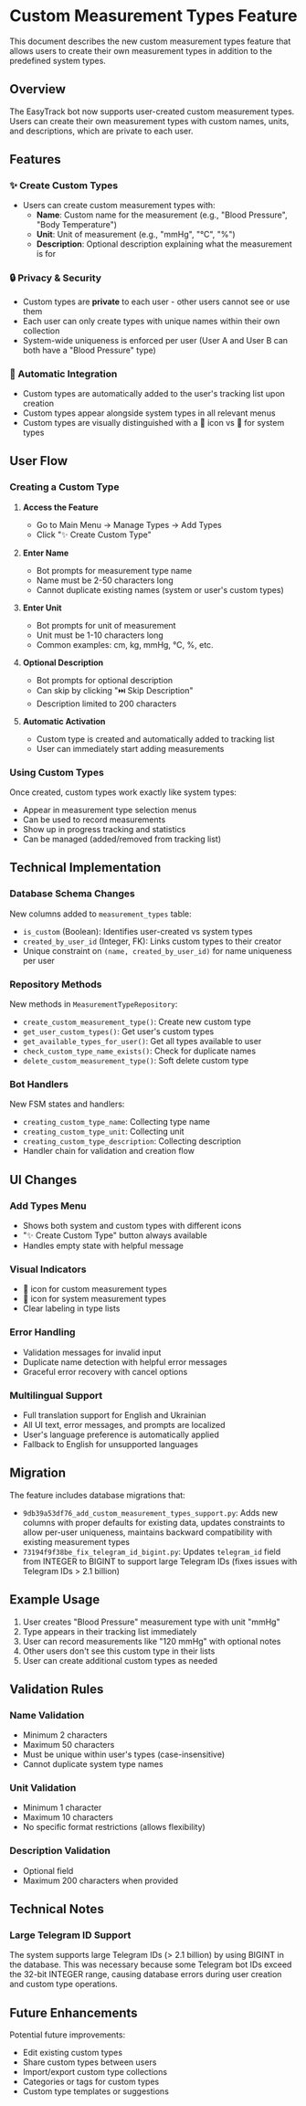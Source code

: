 # Custom Measurement Types Feature

This document describes the new custom measurement types feature that allows users to create their own measurement types in addition to the predefined system types.

## Overview

The EasyTrack bot now supports user-created custom measurement types. Users can create their own measurement types with custom names, units, and descriptions, which are private to each user.

## Features

### ✨ Create Custom Types
- Users can create custom measurement types with:
  - **Name**: Custom name for the measurement (e.g., "Blood Pressure", "Body Temperature")
  - **Unit**: Unit of measurement (e.g., "mmHg", "°C", "%")
  - **Description**: Optional description explaining what the measurement is for

### 🔒 Privacy & Security
- Custom types are **private** to each user - other users cannot see or use them
- Each user can only create types with unique names within their own collection
- System-wide uniqueness is enforced per user (User A and User B can both have a "Blood Pressure" type)

### 🎯 Automatic Integration
- Custom types are automatically added to the user's tracking list upon creation
- Custom types appear alongside system types in all relevant menus
- Custom types are visually distinguished with a 🔧 icon vs 📏 for system types

## User Flow

### Creating a Custom Type

1. **Access the Feature**
   - Go to Main Menu → Manage Types → Add Types
   - Click "✨ Create Custom Type"

2. **Enter Name**
   - Bot prompts for measurement type name
   - Name must be 2-50 characters long
   - Cannot duplicate existing names (system or user's custom types)

3. **Enter Unit**
   - Bot prompts for unit of measurement
   - Unit must be 1-10 characters long
   - Common examples: cm, kg, mmHg, °C, %, etc.

4. **Optional Description**
   - Bot prompts for optional description
   - Can skip by clicking "⏭️ Skip Description"
   - Description limited to 200 characters

5. **Automatic Activation**
   - Custom type is created and automatically added to tracking list
   - User can immediately start adding measurements

### Using Custom Types

Once created, custom types work exactly like system types:
- Appear in measurement type selection menus
- Can be used to record measurements
- Show up in progress tracking and statistics
- Can be managed (added/removed from tracking list)

## Technical Implementation

### Database Schema Changes

New columns added to `measurement_types` table:
- `is_custom` (Boolean): Identifies user-created vs system types
- `created_by_user_id` (Integer, FK): Links custom types to their creator
- Unique constraint on `(name, created_by_user_id)` for name uniqueness per user

### Repository Methods

New methods in `MeasurementTypeRepository`:
- `create_custom_measurement_type()`: Create new custom type
- `get_user_custom_types()`: Get user's custom types
- `get_available_types_for_user()`: Get all types available to user
- `check_custom_type_name_exists()`: Check for duplicate names
- `delete_custom_measurement_type()`: Soft delete custom type

### Bot Handlers

New FSM states and handlers:
- `creating_custom_type_name`: Collecting type name
- `creating_custom_type_unit`: Collecting unit
- `creating_custom_type_description`: Collecting description
- Handler chain for validation and creation flow

## UI Changes

### Add Types Menu
- Shows both system and custom types with different icons
- "✨ Create Custom Type" button always available
- Handles empty state with helpful message

### Visual Indicators
- 🔧 icon for custom measurement types
- 📏 icon for system measurement types
- Clear labeling in type lists

### Error Handling
- Validation messages for invalid input
- Duplicate name detection with helpful error messages
- Graceful error recovery with cancel options

### Multilingual Support
- Full translation support for English and Ukrainian
- All UI text, error messages, and prompts are localized
- User's language preference is automatically applied
- Fallback to English for unsupported languages

## Migration

The feature includes database migrations that:
- `9db39a53df76_add_custom_measurement_types_support.py`: Adds new columns with proper defaults for existing data, updates constraints to allow per-user uniqueness, maintains backward compatibility with existing measurement types
- `73194f9f38be_fix_telegram_id_bigint.py`: Updates `telegram_id` field from INTEGER to BIGINT to support large Telegram IDs (fixes issues with Telegram IDs > 2.1 billion)

## Example Usage

1. User creates "Blood Pressure" measurement type with unit "mmHg"
2. Type appears in their tracking list immediately
3. User can record measurements like "120 mmHg" with optional notes
4. Other users don't see this custom type in their lists
5. User can create additional custom types as needed

## Validation Rules

### Name Validation
- Minimum 2 characters
- Maximum 50 characters
- Must be unique within user's types (case-insensitive)
- Cannot duplicate system type names

### Unit Validation
- Minimum 1 character
- Maximum 10 characters
- No specific format restrictions (allows flexibility)

### Description Validation
- Optional field
- Maximum 200 characters when provided

## Technical Notes

### Large Telegram ID Support
The system supports large Telegram IDs (> 2.1 billion) by using BIGINT in the database. This was necessary because some Telegram bot IDs exceed the 32-bit INTEGER range, causing database errors during user creation and custom type operations.

## Future Enhancements

Potential future improvements:
- Edit existing custom types
- Share custom types between users
- Import/export custom type collections
- Categories or tags for custom types
- Custom type templates or suggestions